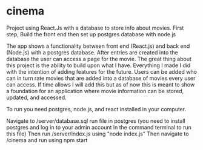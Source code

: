 # cinema
Project using React.Js with a database to store info about movies.
First step, Build the front end then set up postgres database with node.js


The app shows a functionality between front end (React.js) and back end (Node.js) with a postgres database. After entries are created into the database the user can access a page for the movie.
The great thing about this project is the ability to build upon what I have. Everything I made I did with the intention of adding features for the future. Users can be added who can in turn rate movies that are added into a database of movies every user can access. If time allows I will add this but as of now this is meant to show a foundation for an application where movie information can be stored, updated, and accessed.

To run you need postgres, node.js, and react installed in your computer. 

Navigate to /server/database.sql run file in postgres (you need to install postgres and log in to your admin account in the command terminal to run this file)
Then run /server/index.js using "node index.js"
Then navigate to /cinema and run using npm start
